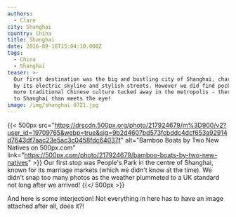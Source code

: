 ```yaml
---
authors:
  - Clare
city: Shanghai
country: China
title: Shanghai
date: 2016-09-16T15:04:10.000Z
tags:
  - China
  - Shanghai
teaser: >-
  Our first destination was the big and bustling city of Shanghai, characterized
  by its electric skyline and stylish streets. However we did find pockets of
  more traditional Chinese culture tucked away in the metropolis - there's more
  to Shanghai than meets the eye!
image: /img/shanghai-0721.jpg
---
```


{{< 500px
  src="https://drscdn.500px.org/photo/217924679/m%3D900/v2?user_id=19709765&webp=true&sig=9b2d4607bd573fcbddc4dcf653a92914d7643df7aac23e5ac3c0458fdc64037f"
  alt="Bamboo Boats by Two New Natives on 500px.com" link="https://500px.com/photo/217924679/bamboo-boats-by-two-new-natives" >}}
Our first stop was People's Park in the centre of Shanghai, known for its marriage markets (which we didn't know at the time). We didn't snap too many photos as the weather plummeted to a UK standard not long after we arrived!
{{</ 500px >}}

And here is some interjection! Not everything in here has to have an image attached after all, does it?!

